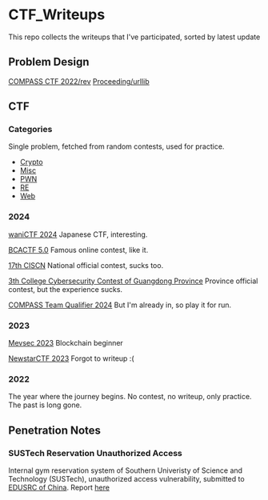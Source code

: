 # CTF_Writeups

This repo collects the writeups that I've participated, sorted by latest update

## Problem Design

[COMPASS CTF 2022/rev](./Problem_Design/rev/)
[Proceeding/urllib](./Problem_Design/urllib/)

## CTF

### Categories

Single problem, fetched from random contests, used for practice.
+ [Crypto](./Categories/Crypto)
+ [Misc](./Categories/Misc)
+ [PWN](./Categories/PWN)
+ [RE](./Categories/RE)
+ [Web](./Categories/Web)

### 2024

[waniCTF 2024](./waniCTF_2024) Japanese CTF, interesting.

[BCACTF 5.0](./BCACTF_5.0) Famous online contest, like it.

[17th CISCN](./CISCN_2024初赛_COMPASS) National official contest, sucks too.

[3th College Cybersecurity Contest of Guangdong Province](./2024广东省省赛.pdf) Province official contest, but the experience sucks.

[COMPASS Team Qualifier 2024](./COMPASS_Team_Qualifier_Spring_2024) But I'm already in, so play it for run.

### 2023

[Mevsec 2023](./MevSec2023) Blockchain beginner

[NewstarCTF 2023](/dev/null) Forgot to writeup :(

### 2022

The year where the journey begins. No contest, no writeup, only practice. The past is long gone.

## Penetration Notes

### SUSTech Reservation Unauthorized Access

Internal gym reservation system of Southern Univeristy of Science and Technology (SUSTech), unauthorized access vulnerability, submitted to [EDUSRC of China](https://src.sjtu.edu.cn/). Report [here](./SUSTechReservation_src)

